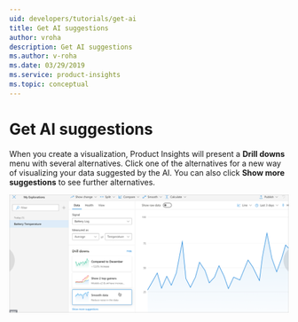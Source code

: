 ```yaml
---
uid: developers/tutorials/get-ai
title: Get AI suggestions
author: vroha
description: Get AI suggestions
ms.author: v-roha
ms.date: 03/29/2019
ms.service: product-insights
ms.topic: conceptual
---
```

# Get AI suggestions

When you create a visualization, Product Insights will present a **Drill downs** menu with several alternatives.
Click one of the alternatives for a new way of visualizing your data suggested by the AI.
You can also click **Show more suggestions** to see further alternatives.

![Get AI suggestions](get-ai.png)
